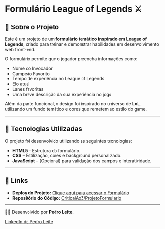 # Formulário League of Legends :crossed_swords:  

## 📖 Sobre o Projeto  

Este é um projeto de um **formulário temático inspirado em League of Legends**, criado para treinar e demonstrar habilidades em desenvolvimento web front-end.  

O formulário permite que o jogador preencha informações como:  
- Nome do Invocador  
- Campeão Favorito  
- Tempo de experiência no League of Legends  
- Elo atual  
- Lanes favoritas  
- Uma breve descrição da sua experiência no jogo  

Além da parte funcional, o design foi inspirado no universo de **LoL**, utilizando um fundo temático e cores que remetem ao estilo do game.  

-----

## 🚀 Tecnologias Utilizadas  

O projeto foi desenvolvido utilizando as seguintes tecnologias:  

- **HTML5** – Estrutura do formulário.  
- **CSS** – Estilização, cores e background personalizado.  
- **JavaScript** – (Opcional) para validação dos campos e interatividade.  

-----

## 🔗 Links  

- **Deploy do Projeto:** [Clique aqui para acessar o Formulário](https://criticalaxz.github.io/ProjetoFormulario) 
 - **Repositório do Código:** [CriticalAxZ/ProjetoFormulario](https://github.com/CriticalAxZ/ProjetoFormulario)
-----

👨‍💻 Desenvolvido por **Pedro Leite**.

[LinkedIn de Pedro Leite](https://www.linkedin.com/in/pedro-leite-42a47033a)

